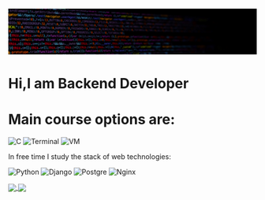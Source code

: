 ![Header](https://github.com/GalinaMonitor/galinamonitor/blob/main/assets/header.jpg)

# Hi,I am Backend Developer

# Main course options are:

![C](https://img.shields.io/badge/pointers-090909?style=for-the-badge&logo=c&logoColor=blue)
![Terminal](https://img.shields.io/badge/terminal-090909?style=for-the-badge&logo=linux&logoColor=white)
![VM](https://img.shields.io/badge/vm-090909?style=for-the-badge&logo=VirtualBox&logoColor=blue)

In free time I study the stack of web technologies:

![Python](https://img.shields.io/badge/python-090909?style=for-the-badge&logo=python)
![Django](https://img.shields.io/badge/django-090909?style=for-the-badge&logo=django)
![Postgre](https://img.shields.io/badge/postgresql-090909?style=for-the-badge&logo=postgresql)
![Nginx](https://img.shields.io/badge/nginx-090909?style=for-the-badge&logo=nginx)

<a href="https://github.com/anuraghazra/github-readme-stats">
  <img align="center" width=500 src="https://github-readme-stats.vercel.app/api?username=galinamonitor&show_icons=true&theme=radical" />
</a>
<!-- (https://github.com/anuraghazra/github-readme-stats) -->
<a href="https://github.com/anuraghazra/convoychat">
  <img align="center" width=500 src="https://github-readme-stats.vercel.app/api/top-langs/?username=galinamonitor&theme=radical&layout=compact" />
</a>
<!-- (https://github-readme-stats.vercel.app/api/top-langs/?username=galinamonitor&theme=radical&layout=compact) -->
